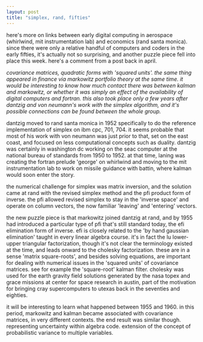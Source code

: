 ```yaml
---
layout: post
title: "simplex, rand, fifties"
---
```


here's more on links between early digital computing in aerospace (whirlwind, mit instrumentation lab) and economics (rand santa monica). since there were only a relative handful of computers and coders in the early fifties, it's actually not so surprising, and another puzzle piece fell into place this week. here's a comment from a post back in april.

_covariance matrices, quadratic forms with 'squared units'. the same thing appeared in finance via markowitz portfolio theory at the same time. it would be interesting to know how much contact there was between kalman and markowitz, or whether it was simply an effect of the availability of digital computers and fortran. this also took place only a few years after dantzig and von neumann's work with the simplex algorithm, and it's possible connections can be found between the whole group._

dantzig moved to rand santa monica in 1952 specifically to do the reference implementation of simplex on ibm cpc, 701, 704. it seems probable that most of his work with von neumann was just prior to that, set on the east coast, and focused on less computational concepts such as duality. dantzig was certainly in washington dc working on the seac computer at the national bureau of standards from 1950 to 1952. at that time, laning was creating the fortran prelude 'george' on whirlwind and moving to the mit instrumentation lab to work on missile guidance with battin, where kalman would soon enter the story. 

the numerical challenge for simplex was matrix inversion, and the solution came at rand with the revised simplex method and the pfi product form of inverse. the pfi allowed revised simplex to stay in the 'inverse space' and operate on column vectors, the now familiar 'leaving' and 'entering' vectors.

the new puzzle piece is that markowitz joined dantzig at rand, and by 1955 had introduced a particular type of pfi that's still standard today, the efi elimination form of inverse. efi is closely related to the 'by hand gaussian elimination' taught in every linear algebra course. it's in fact the lu lower-upper triangular factorization, though it's not clear the terminology existed at the time, and leads onward to the cholesky factorization. these are in a sense 'matrix square-roots', and besides solving equations, are important for dealing with numerical issues in the 'squared units' of covariance matrices. see for example the 'square-root' kalman filter. cholesky was used for the earth gravity field solutions generated by the nasa topex and grace missions at center for space research in austin, part of the motivation for bringing cray supercomputers to utexas back in the seventies and eighties. 

it will be interesting to learn what happened between 1955 and 1960. in this period, markowitz and kalman became associated with covariance matrices, in very different contexts. the end result was similar though. representing uncertainty within algebra code. extension of the concept of probabilistic variance to multiple variables. 
